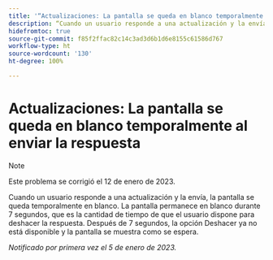 ```yaml
---
title: '“Actualizaciones: La pantalla se queda en blanco temporalmente cuando se envía la respuesta”'
description: “Cuando un usuario responde a una actualización y la envía, la pantalla se queda temporalmente en blanco. La pantalla permanece en blanco durante 7 segundos, que es la cantidad de tiempo de que el usuario dispone para deshacer la respuesta. Después de 7 segundos, la opción Deshacer ya no está disponible y la pantalla se muestra como se espera.”
hidefromtoc: true
source-git-commit: f85f2ffac82c14c3ad3d6b1d6e8155c61586d767
workflow-type: ht
source-wordcount: '130'
ht-degree: 100%

---
```



# Actualizaciones: La pantalla se queda en blanco temporalmente al enviar la respuesta

>[!NOTE]
>
>Este problema se corrigió el 12 de enero de 2023.

Cuando un usuario responde a una actualización y la envía, la pantalla se queda temporalmente en blanco. La pantalla permanece en blanco durante 7 segundos, que es la cantidad de tiempo de que el usuario dispone para deshacer la respuesta. Después de 7 segundos, la opción Deshacer ya no está disponible y la pantalla se muestra como se espera.

_Notificado por primera vez el 5 de enero de 2023._


